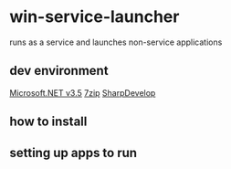 # win-service-launcher
runs as a service and launches non-service applications

## dev environment
[Microsoft.NET v3.5](https://dotnet.microsoft.com/download/thank-you/net35-sp1)
[7zip](https://www.7-zip.org/download.html)
[SharpDevelop](http://www.icsharpcode.net/OpenSource/SD/Download/Default.aspx#SharpDevelop5x)

## how to install


## setting up apps to run
